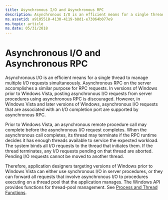 ```yaml
---
title: Asynchronous I/O and Asynchronous RPC
description: Asynchronous I/O is an efficient means for a single thread to manage multiple I/O requests simultaneously.
ms.assetid: a9105518-4130-4119-b8d1-e73064b077e9
ms.topic: article
ms.date: 05/31/2018
---
```


# Asynchronous I/O and Asynchronous RPC

Asynchronous I/O is an efficient means for a single thread to manage multiple I/O requests simultaneously. Asynchronous RPC on the server accomplishes a similar purpose for RPC requests. In versions of Windows prior to Windows Vista, posting asynchronous I/O requests from server procedures using asynchronous RPC is discouraged. However, in Windows Vista and later versions of Windows, asynchronous I/O requests that are associated with an I/O completion port are supported by asynchronous RPC.

Prior to Windows Vista, an asynchronous remote procedure call may complete before the asynchronous I/O request completes. When the asynchronous call completes, its thread may terminate if the RPC runtime decides it has enough threads available to service the expected workload. The system binds all I/O requests to the thread that initiates them. If the thread terminates, any I/O requests pending on that thread are aborted. Pending I/O requests cannot be moved to another thread.

Therefore, application designers targeting versions of Windows prior to Windows Vista can either use synchronous I/O in server procedures, or they can forward all requests that involve asynchronous I/O to procedures executing on a thread pool that the application manages. The Windows API provides functions for thread-pool management. See [Process and Thread Functions](/windows/desktop/ProcThread/process-and-thread-functions).

 

 
